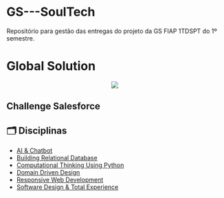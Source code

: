 # GS---SoulTech
Repositório para gestão das entregas do projeto da GS FIAP 1TDSPT do 1º semestre.


# Global Solution
<p align="center">  <img loading="lazy" src="http://img.shields.io/static/v1?label=STATUS&message=EM%20DESENVOLVIMENTO&color=GREEN&style=for-the-badge"/>  </p>


## Challenge Salesforce

## 🗂️ Disciplinas
* [AI & Chatbot]()
* [Building Relational Database]()
* [Computational Thinking Using Python]()
* [Domain Driven Design]()
* [Responsive Web Development]()
* [Software Design & Total Experience]()

